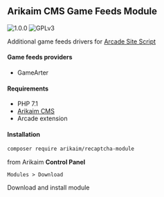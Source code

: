 ## Arikaim CMS Game Feeds Module
![1.0.0](https://img.shields.io/github/release/arikaim/game-feeds-module.svg)
![GPLv3](https://img.shields.io/badge/License-GPLv3-blue.svg)



Additional game feeds drivers for [Arcade Site Script](https://codecanyon.net/item/arcade-site-script/25760680)



#### Game feeds providers
 * GameArter


#### Requirements 
  * PHP 7.1
  * [Arikaim CMS](https://github.com/arikaim/arikaim)
  * Arcade extension



#### Installation

```sh
composer require arikaim/recaptcha-module
```

from Arikaim **Control Panel**
```
Modules > Download 
```

Download and install module

